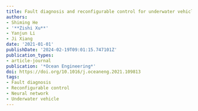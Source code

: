```yaml
---
title: Fault diagnosis and reconfigurable control for underwater vehicles
authors:
- Shiming He
- '**Zishi Xu**'
- Yanjun Li
- Ji Xiang
date: '2021-01-01'
publishDate: '2024-02-19T09:01:15.747101Z'
publication_types:
- article-journal
publication: '*Ocean Engineering*'
doi: https://doi.org/10.1016/j.oceaneng.2021.109813
tags:
- Fault diagnosis
- Reconfigurable control
- Neural network
- Underwater vehicle
---
```

